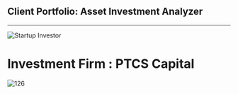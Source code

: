 ## Client Portfolio: Asset Investment Analyzer

---
![Startup Investor](https://github.com/shahp630/Project2/assets/133065460/ae6b6677-163e-46ac-80ca-57ff8cac3111)

# Investment Firm : PTCS Capital

![126](https://github.com/shahp630/Project2/assets/133065460/960a83f6-28a2-4080-8171-37643b17b952)







